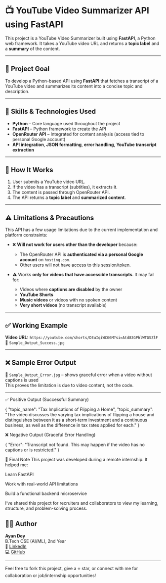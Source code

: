# 📺 YouTube Video Summarizer API using FastAPI

This project is a YouTube Video Summarizer built using **FastAPI**, a Python web framework. It takes a YouTube video URL and returns a **topic label** and a **summary** of the content.

---

## 🚀 Project Goal

To develop a Python-based API using **FastAPI** that fetches a transcript of a YouTube video and summarizes its content into a concise topic and description.

---

## 🧠 Skills & Technologies Used

- **Python** – Core language used throughout the project
- **FastAPI** – Python framework to create the API
- **OpenRouter API** – Integrated for content analysis (access tied to personal Google account)
- **API integration**, **JSON formatting**, **error handling**, **YouTube transcript extraction**

---

## 🔧 How It Works

1. User submits a YouTube video URL.
2. If the video has a transcript (subtitles), it extracts it.
3. The content is passed through OpenRouter API.
4. The API returns a **topic label** and **summarized content**.

---

## ⚠️ Limitations & Precautions

This API has a few usage limitations due to the current implementation and platform constraints:

- ❌ **Will not work for users other than the developer** because:
  - The OpenRouter API is **authenticated via a personal Google account** on `hosting.com`.
  - Other users will not have access to this session/token.

- ⚠️ Works **only for videos that have accessible transcripts**. It may fail for:
  - Videos where **captions are disabled** by the owner
  - **YouTube Shorts**
  - **Music videos** or videos with no spoken content
  - **Very short videos** (no transcript available)

---

## ✅ Working Example

**Video URL:** `https://youtube.com/shorts/DEuIqiWCG6M?si=Atd83GPhlWTGSZlF`
📸 `Sample_Output_Success.jpg`

---

## ❌ Sample Error Output

📸 `Sample_Output_Error.jpg` – shows graceful error when a video without captions is used  
This proves the limitation is due to video content, not the code.

---



✅ Positive Output (Successful Summary)

{
  "topic_name": "Tax Implications of Flipping a Home",
  "topic_summary": "The video discusses the varying tax implications of flipping a house and distinguishes between it as a short-term investment and a continuous business, as well as the difference in tax rates applied for each."
}



❌ Negative Output (Graceful Error Handling)

{
  "Error": "Transcript not found. This may happen if the video has no captions or is restricted."
}



🙏 Final Note
This project was developed during a remote internship. It helped me:

Learn FastAPI

Work with real-world API limitations

Build a functional backend microservice

I’ve shared this project for recruiters and collaborators to view my learning, structure, and problem-solving process.



## 🧑‍💻 Author
**Ayan Dey**  
B.Tech CSE (AI/ML), 2nd Year  
🔗 [LinkedIn](https://linkedin.com/in/ayandey212105242)  
💻 [GitHub](https://github.com/35250)

---

Feel free to fork this project, give a ⭐ star, or connect with me for collaboration or job/internship opportunities!



